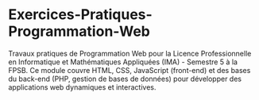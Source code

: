 # Exercices-Pratiques-Programmation-Web
Travaux pratiques de Programmation Web pour la Licence Professionnelle en Informatique et Mathématiques Appliquées (IMA) - Semestre 5 à la FPSB. Ce module couvre HTML, CSS, JavaScript (front-end) et des bases du back-end (PHP, gestion de bases de données) pour développer des applications web dynamiques et interactives.
